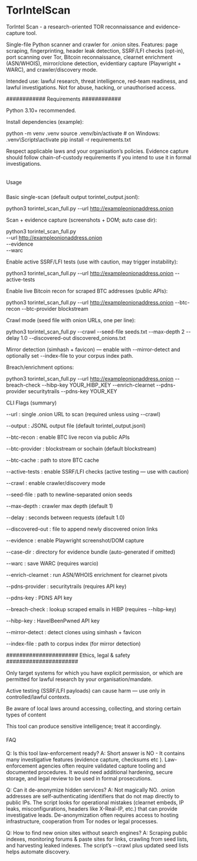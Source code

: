 # TorIntelScan
TorIntel Scan - a research-oriented TOR reconnaissance and evidence-capture tool.

Single-file Python scanner and crawler for .onion sites.
Features: page scraping, fingerprinting, header leak detection, SSRF/LFI checks (opt-in), port scanning over Tor, Bitcoin reconnaissance, clearnet enrichment (ASN/WHOIS), mirror/clone detection, evidentiary capture (Playwright + WARC), and crawler/discovery mode.

Intended use: lawful research, threat intelligence, red-team readiness, and lawful investigations. Not for abuse, hacking, or unauthorised access.

############
Requirements
############

Python 3.10+ recommended.

Install dependencies (example):

python -m venv .venv
source .venv/bin/activate      # on Windows: .venv\Scripts\activate
pip install -r requirements.txt


Respect applicable laws and your organisation’s policies. Evidence capture should follow chain-of-custody requirements if you intend to use it in formal investigations.

######
Usage
#####

Basic single-scan (default output torintel_output.jsonl):

python3 torintel_scan_full.py --url http://exampleonionaddress.onion

Scan + evidence capture (screenshots + DOM; auto case dir):

python3 torintel_scan_full.py \
  --url http://exampleonionaddress.onion \
  --evidence \
  --warc


Enable active SSRF/LFI tests (use with caution, may trigger instability):

python3 torintel_scan_full.py --url http://exampleonionaddress.onion --active-tests


Enable live Bitcoin recon for scraped BTC addresses (public APIs):

python3 torintel_scan_full.py --url http://exampleonionaddress.onion --btc-recon --btc-provider blockstream


Crawl mode (seed file with onion URLs, one per line):

python3 torintel_scan_full.py --crawl --seed-file seeds.txt --max-depth 2 --delay 1.0 --discovered-out discovered_onions.txt


Mirror detection (simhash + favicon) — enable with --mirror-detect and optionally set --index-file to your corpus index path.

Breach/enrichment options:

python3 torintel_scan_full.py --url http://exampleonionaddress.onion --breach-check --hibp-key YOUR_HIBP_KEY --enrich-clearnet --pdns-provider securitytrails --pdns-key YOUR_KEY

CLI Flags (summary)

--url : single .onion URL to scan (required unless using --crawl)

--output : JSONL output file (default torintel_output.jsonl)

--btc-recon : enable BTC live recon via public APIs

--btc-provider : blockstream or sochain (default blockstream)

--btc-cache : path to store BTC cache

--active-tests : enable SSRF/LFI checks (active testing — use with caution)

--crawl : enable crawler/discovery mode

--seed-file : path to newline-separated onion seeds

--max-depth : crawler max depth (default 1)

--delay : seconds between requests (default 1.0)

--discovered-out : file to append newly discovered onion links

--evidence : enable Playwright screenshot/DOM capture

--case-dir : directory for evidence bundle (auto-generated if omitted)

--warc : save WARC (requires warcio)

--enrich-clearnet : run ASN/WHOIS enrichment for clearnet pivots

--pdns-provider : securitytrails (requires API key)

--pdns-key : PDNS API key

--breach-check : lookup scraped emails in HIBP (requires --hibp-key)

--hibp-key : HaveIBeenPwned API key

--mirror-detect : detect clones using simhash + favicon

--index-file : path to corpus index (for mirror detection)


######################
Ethics, legal & safety
######################

Only target systems for which you have explicit permission, or which are permitted for lawful research by your organisation/mandate.

Active testing (SSRF/LFI payloads) can cause harm — use only in controlled/lawful contexts.

Be aware of local laws around accessing, collecting, and storing certain types of content

This tool can produce sensitive intelligence; treat it accordingly.

####
FAQ
####

Q: Is this tool law-enforcement ready?
A: Short answer is NO - It contains many investigative features (evidence capture, checksums etc ). Law-enforcement agencies often require validated capture tooling and documented procedures. It would need additional hardening, secure storage, and legal review to be used in formal prosecutions.

Q: Can it de-anonymize hidden services?
A: Not magically NO. .onion addresses are self-authenticating identifiers that do not map directly to public IPs. The script looks for operational mistakes (clearnet embeds, IP leaks, misconfigurations, headers like X-Real-IP, etc.) that can provide investigative leads. De-anonymization often requires access to hosting infrastructure, cooperation from Tor nodes or legal processes.

Q: How to find new onion sites without search engines?
A: Scraping public indexes, monitoring forums & paste sites for links, crawling from seed lists, and harvesting leaked indexes. The script’s --crawl plus updated seed lists helps automate discovery.
